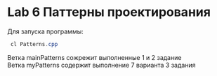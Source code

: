 # Lab 6 Паттерны проектирования

Для запуска программы: 
```powershell
 cl Patterns.cpp
```

Ветка mainPatterns сожрежит выполненные 1 и 2 задание<br>
Ветка myPatterns содержит выполнение 7 варианта 3 задания
